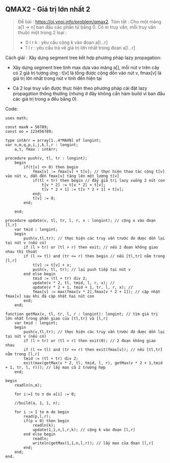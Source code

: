 
## QMAX2 - Giá trị lớn nhất 2

> Đề bài : https://oj.vnoi.info/problem/qmax2.
> Tóm tắt : Cho một mảng a[1 -> n] ban đầu các phần tử bằng 0.
> Có m truy vấn, mỗi truy vấn thuộc một trong 2 loại :
> - 0 l r k : yêu cầu cộng k vào đoạn a[l...r]
> - 1 l r : yêu cầu trả về giá trị lớn nhất trong đoạn a[l...r]
  

Cách giải : Xây dựng segment tree kết hợp phương pháp lazy propagation:

- Xây dựng segment tree tính max dựa vào mảng a[], mỗi nút v trên cây có 2 giá trị tương ứng : t[v] là tổng được cộng dồn vào nút v, fmax[v] là giá trị lớn nhất trong nút v tính đến hiện tại

- Cả 2 loại truy vấn được thực hiện theo phương pháp cài đặt lazy propagation thông thường (nhưng ở đây không cần hàm build vì ban đầu các giá trị trong a đều bằng 0).

  

Code:
```
uses math;

const maxN = 56789;
const oo = 123456789;

type intArr = array[1..4*MAXN] of longint;
var n,m,q,p,i,j,k,l,r : longint;
	a,t, fmax : intArr;
    
procedure push(v, tl, tr : longint);
    begin
        if(t[v] <> 0) then begin
            fmax[v] := fmax[v] + t[v]; // thực hiện thao tác cộng t[v] vào nút v, dẫn đến fmax[v] tăng lên một lượng t[v]
            if(tl < tr) then begin // đẩy giá trị lazy xuống 2 nút con
                t[v * 2] := t[v * 2] + t[v];
                t[v * 2 + 1] := t[v * 2 + 1] + t[v];
            end;
            t[v] := 0;
        end;
    
    end;

procedure update(v, tl, tr, l, r, x : longint); // cộng x vào đoạn [l,r]
    var tmid : longint;
    begin
        push(v,tl,tr); // thực hiện các truy vấn trước đó được dồn lại tại nút v (nếu có)
        if (l > tr) or (tl > r) then exit; // nếu 2 đoạn không giao nhau thì thoát
        if (l <= tl) and (tr <= r) then begin // nếu [tl,tr] nằm trong [l,r]
            t[v] := t[v] + x;
            push(v, tl, tr); // lại push tiếp tại nút v
        end else begin
            tmid := (tl + tr) div 2;
            update(v * 2, tl, tmid, l, r, x); // 
            update(v * 2 + 1, tmid + 1, tr, l, r, x); //
            fmax[v] := max(fmax[v * 2],fmax[v * 2 + 1]); // cập nhật fmax[v] sau khi đã cập nhật hai nút con
        end;
    end;

function getMax(v, tl, tr, l, r : longint): longint; // tìm giá trị lớn nhất trong phần giao của [tl,tr] và [l,r]
    var tmid : longint;
    begin
        push(v,tl,tr); // thực hiện các truy vấn trước đó được dồn lại tại nút v (nếu có)
        if (l > tr) or (tl > r) then exit(0); // 2 đoạn không giao nhau
        if (l <= tl) and (tr <= r) then exit(fmax[v]); // nếu [tl,tr] nằm trong [l,r]
        tmid := (tl + tr) div 2;
        exit(max(getMax(v * 2, tl, tmid, l, r), getMax(v * 2 + 1,tmid + 1, tr, l, r))); // lấy max cả 2 trường hợp
    end;
    
begin
    readln(n,m);
    
    for i:=1 to n do a[i] := 0;
    
    //build(a, 1, 1, n);
    
    for i := 1 to m do begin
        read(p,l,r);
        if(p = 0) then begin
            readln(k);
            update(1,1,n,l,r,k); // cộng k vào đoạn [l,r]
        end else begin
            readln;
            writeln(getMax(1,1,n,l,r)); // lấy max của đoạn [l,r]
        end;
    end;
end.
```